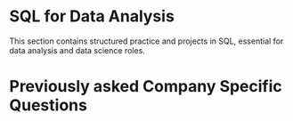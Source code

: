 # SQL for Data Analysis

This section contains structured practice and projects in SQL, essential for data analysis and data science roles.

#  Previously asked Company Specific Questions
